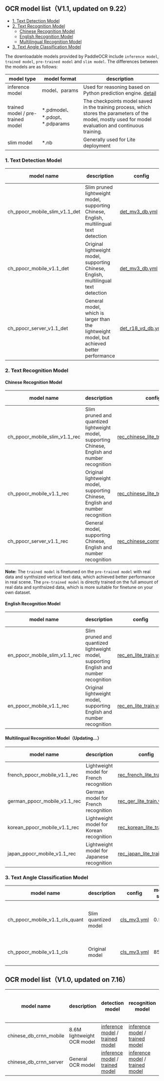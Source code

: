 ## OCR model list（V1.1, updated on 9.22）

- [1. Text Detection Model](#Detection)
- [2. Text Recognition Model](#Recognition)
    - [Chinese Recognition Model](#Chinese)
    - [English Recognition Model](#English)
    - [Multilingual Recognition Model](#Multilingual)
- [3. Text Angle Classification Model](#Angle)

The downloadable models provided by PaddleOCR include `inference model`, `trained model`, `pre-trained model` and `slim model`. The differences between the models are as follows:

|model type|model format|description|
|-|-|-|
|inference model|model、params|Used for reasoning based on Python prediction engine. [detail](./inference_en.md)|
|trained model / pre-trained model|\*.pdmodel、\*.pdopt、\*.pdparams|The checkpoints model saved in the training process, which stores the parameters of the model, mostly used for model evaluation and continuous training.|
|slim model|\*.nb|Generally used for Lite deployment|


<a name="Detection"></a>
### 1. Text Detection Model
|model name|description|config|model size|download|
|-|-|-|-|-|
|ch_ppocr_mobile_slim_v1.1_det|Slim pruned lightweight model, supporting Chinese, English, multilingual text detection|[det_mv3_db.yml](../../configs/det/det_mv3_db.yml)|1.4M|[inference model](https://paddleocr.bj.bcebos.com/20-09-22/mobile-slim/det/ch_ppocr_mobile_v1.1_det_prune_infer.tar) / [slim model](https://paddleocr.bj.bcebos.com/20-09-22/mobile-slim/det/ch_ppocr_mobile_v1.1_det_prune_opt.nb)|
|ch_ppocr_mobile_v1.1_det|Original lightweight model, supporting Chinese, English, multilingual text detection|[det_mv3_db.yml](../../configs/det/det_mv3_db.yml)|2.6M|[inference model](https://paddleocr.bj.bcebos.com/20-09-22/mobile/det/ch_ppocr_mobile_v1.1_det_infer.tar) / [trained model](https://paddleocr.bj.bcebos.com/20-09-22/mobile/det/ch_ppocr_mobile_v1.1_det_train.tar)|
|ch_ppocr_server_v1.1_det|General model, which is larger than the lightweight model, but achieved better performance|[det_r18_vd_db.yml](../../configs/det/det_r18_vd_db.yml)|47.2M|[inference model](https://paddleocr.bj.bcebos.com/20-09-22/server/det/ch_ppocr_server_v1.1_det_infer.tar) / [trained model](https://paddleocr.bj.bcebos.com/20-09-22/server/det/ch_ppocr_server_v1.1_det_train.tar)|


<a name="Recognition"></a>
### 2. Text Recognition Model

<a name="Chinese"></a>
#### Chinese Recognition Model
|model name|description|config|model size|download|
|-|-|-|-|-|
|ch_ppocr_mobile_slim_v1.1_rec|Slim pruned and quantized lightweight model, supporting Chinese, English and number recognition|[rec_chinese_lite_train.yml](../../configs/rec/rec_chinese_lite_train.yml)|1.6M|[inference model](https://paddleocr.bj.bcebos.com/20-09-22/mobile-slim/rec/ch_ppocr_mobile_v1.1_rec_quant_infer.tar) / [slim model](https://paddleocr.bj.bcebos.com/20-09-22/mobile-slim/rec/ch_ppocr_mobile_v1.1_rec_quant_opt.nb)|
|ch_ppocr_mobile_v1.1_rec|Original lightweight model, supporting Chinese, English and number recognition|[rec_chinese_lite_train.yml](../../configs/rec/rec_chinese_lite_train.yml)|4.6M|[inference model](https://paddleocr.bj.bcebos.com/20-09-22/mobile/rec/ch_ppocr_mobile_v1.1_rec_infer.tar) / [trained model](https://paddleocr.bj.bcebos.com/20-09-22/mobile/rec/ch_ppocr_mobile_v1.1_rec_train.tar) / [pre-trained model](https://paddleocr.bj.bcebos.com/20-09-22/mobile/rec/ch_ppocr_mobile_v1.1_rec_pre.tar)|
|ch_ppocr_server_v1.1_rec|General model, supporting Chinese, English and number recognition|[rec_chinese_common_train.yml](../../configs/rec/rec_chinese_common_train.yml)|105M|[inference model](https://paddleocr.bj.bcebos.com/20-09-22/server/rec/ch_ppocr_server_v1.1_rec_infer.tar) / [trained model](https://paddleocr.bj.bcebos.com/20-09-22/server/rec/ch_ppocr_server_v1.1_rec_train.tar) / [pre-trained model](https://paddleocr.bj.bcebos.com/20-09-22/server/rec/ch_ppocr_server_v1.1_rec_pre.tar)|

**Note:** The `trained model` is finetuned on the `pre-trained model` with real data and synthsized vertical text data, which achieved better performance in real scene. The `pre-trained model` is directly trained on the full amount of real data and synthsized data, which is more suitable for finetune on your own dataset.

<a name="English"></a>
#### English Recognition Model
|model name|description|config|model size|download|
|-|-|-|-|-|
|en_ppocr_mobile_slim_v1.1_rec|Slim pruned and quantized lightweight model, supporting English and number recognition|[rec_en_lite_train.yml](../../configs/rec/multi_languages/rec_en_lite_train.yml)|0.9M|[inference model](https://paddleocr.bj.bcebos.com/20-09-22/mobile-slim/en/en_ppocr_mobile_v1.1_rec_quant_infer.tar) / [slim model](https://paddleocr.bj.bcebos.com/20-09-22/mobile-slim/en/en_ppocr_mobile_v1.1_rec_quant_opt.nb)|
|en_ppocr_mobile_v1.1_rec|Original lightweight model, supporting English and number recognition|[rec_en_lite_train.yml](../../configs/rec/multi_languages/rec_en_lite_train.yml)|2.0M|[inference model](https://paddleocr.bj.bcebos.com/20-09-22/mobile/en/en_ppocr_mobile_v1.1_rec_infer.tar) / [trained model](https://paddleocr.bj.bcebos.com/20-09-22/mobile/en/en_ppocr_mobile_v1.1_rec_train.tar)|

<a name="Multilingual"></a>
#### Multilingual Recognition Model（Updating...）
|model name|description|config|model size|download|
|-|-|-|-|-|
| french_ppocr_mobile_v1.1_rec |Lightweight model for French recognition|[rec_french_lite_train.yml](../../configs/rec/multi_languages/rec_french_lite_train.yml)|2.1M|[inference model](https://paddleocr.bj.bcebos.com/20-09-22/mobile/fr/french_ppocr_mobile_v1.1_rec_infer.tar) / [trained model](https://paddleocr.bj.bcebos.com/20-09-22/mobile/fr/french_ppocr_mobile_v1.1_rec_train.tar)|
| german_ppocr_mobile_v1.1_rec |German model for French recognition|[rec_ger_lite_train.yml](../../configs/rec/multi_languages/rec_ger_lite_train.yml)|2.1M|[inference model](https://paddleocr.bj.bcebos.com/20-09-22/mobile/ge/german_ppocr_mobile_v1.1_rec_infer.tar) / [trained model](https://paddleocr.bj.bcebos.com/20-09-22/mobile/ge/german_ppocr_mobile_v1.1_rec_train.tar)|
| korean_ppocr_mobile_v1.1_rec |Lightweight model for Korean recognition|[rec_korean_lite_train.yml](../../configs/rec/multi_languages/rec_korean_lite_train.yml)|3.4M|[inference model](https://paddleocr.bj.bcebos.com/20-09-22/mobile/kr/korean_ppocr_mobile_v1.1_rec_infer.tar) / [trained model](https://paddleocr.bj.bcebos.com/20-09-22/mobile/kr/korean_ppocr_mobile_v1.1_rec_train.tar)|
| japan_ppocr_mobile_v1.1_rec |Lightweight model for Japanese recognition|[rec_japan_lite_train.yml](../../configs/rec/multi_languages/rec_japan_lite_train.yml)|3.7M|[inference model](https://paddleocr.bj.bcebos.com/20-09-22/mobile/jp/japan_ppocr_mobile_v1.1_rec_infer.tar) / [trained model](https://paddleocr.bj.bcebos.com/20-09-22/mobile/jp/japan_ppocr_mobile_v1.1_rec_train.tar)|


<a name="Angle"></a>
### 3. Text Angle Classification Model
|model name|description|config|model size|download|
|-|-|-|-|-|
|ch_ppocr_mobile_v1.1_cls_quant|Slim quantized model|[cls_mv3.yml](../../configs/cls/cls_mv3.yml)|0.5M|[inference model](https://paddleocr.bj.bcebos.com/20-09-22/cls/ch_ppocr_mobile_v1.1_cls_quant_infer.tar) / [trained model](https://paddleocr.bj.bcebos.com/20-09-22/cls/ch_ppocr_mobile_v1.1_cls_quant_train.tar) / [slim model]()|
|ch_ppocr_mobile_v1.1_cls|Original model|[cls_mv3.yml](../../configs/cls/cls_mv3.yml)|850kb|[inference model](https://paddleocr.bj.bcebos.com/20-09-22/cls/ch_ppocr_mobile_v1.1_cls_infer.tar) / [trained model](https://paddleocr.bj.bcebos.com/20-09-22/cls/ch_ppocr_mobile_v1.1_cls_train.tar)|


## OCR model list（V1.0, updated on 7.16）
|model name|description|detection model|recognition model|recognition model supporting space recognition|
|-|-|-|-|-|
|chinese_db_crnn_mobile|8.6M lightweight OCR model|[inference model](https://paddleocr.bj.bcebos.com/ch_models/ch_det_mv3_db_infer.tar) / [trained model](https://paddleocr.bj.bcebos.com/ch_models/ch_det_mv3_db.tar)|[inference model](https://paddleocr.bj.bcebos.com/ch_models/ch_rec_mv3_crnn_infer.tar) / [trained model](https://paddleocr.bj.bcebos.com/ch_models/ch_rec_mv3_crnn.tar)|[inference model](https://paddleocr.bj.bcebos.com/ch_models/ch_rec_mv3_crnn_enhance_infer.tar) / [trained model](https://paddleocr.bj.bcebos.com/ch_models/ch_rec_mv3_crnn_enhance.tar)
|chinese_db_crnn_server|General OCR model|[inference model](https://paddleocr.bj.bcebos.com/ch_models/ch_det_r50_vd_db_infer.tar) / [trained model](https://paddleocr.bj.bcebos.com/ch_models/ch_det_r50_vd_db.tar)|[inference model](https://paddleocr.bj.bcebos.com/ch_models/ch_rec_r34_vd_crnn_infer.tar) / [trained model](https://paddleocr.bj.bcebos.com/ch_models/ch_rec_r34_vd_crnn.tar)|[inference model](https://paddleocr.bj.bcebos.com/ch_models/ch_rec_r34_vd_crnn_enhance_infer.tar) / [trained model](https://paddleocr.bj.bcebos.com/ch_models/ch_rec_r34_vd_crnn_enhance.tar)
